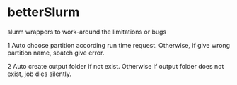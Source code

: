 # betterSlurm

slurm wrappers to work-around the limitations or bugs

1 Auto choose partition according run time request. Otherwise, if give wrong partition name, sbatch give error.

2 Auto create output folder if not exist. Otherwise if output folder does not exist, job dies silently.
